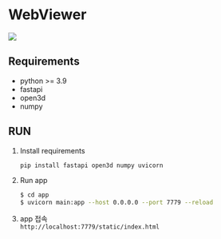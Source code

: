 # WebViewer

<img src="viewer.gif">

## Requirements

- python >= 3.9
- fastapi
- open3d
- numpy

## RUN

1. Install requirements

   ```bash
   pip install fastapi open3d numpy uvicorn
   ```

2. Run app
   ```bash
   $ cd app
   $ uvicorn main:app --host 0.0.0.0 --port 7779 --reload
   ```
3. app 접속  
   `http://localhost:7779/static/index.html`
